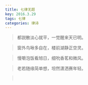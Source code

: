 ```yaml
---
title: 七律无题
key: 2016.3.29
tags: 七律
categories: 律诗
---
```


<blockquote class="blockquote-center">都説散淡心就平，一觉醒来天已明。
</blockquote>
<blockquote class="blockquote-center">窗外鸟啾多自在，楼前湖静正空灵。
</blockquote>
<blockquote class="blockquote-center">慢嚼泡饭看旭日，细吮香茗和微风。
</blockquote>
<blockquote class="blockquote-center">老若随缘简单想，坦然潇洒赛年轻。
</blockquote>
<blockquote class="blockquote-center"></br>
</blockquote>
